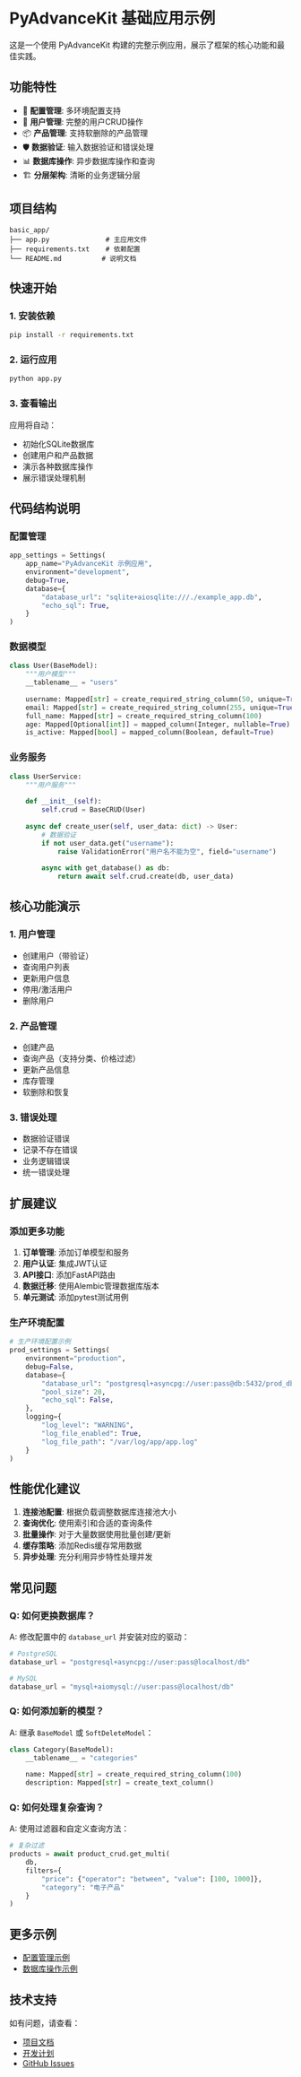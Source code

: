 # PyAdvanceKit 基础应用示例

这是一个使用 PyAdvanceKit 构建的完整示例应用，展示了框架的核心功能和最佳实践。

## 功能特性

- 🔧 **配置管理**: 多环境配置支持
- 👥 **用户管理**: 完整的用户CRUD操作
- 📦 **产品管理**: 支持软删除的产品管理
- 🛡️ **数据验证**: 输入数据验证和错误处理
- 📊 **数据库操作**: 异步数据库操作和查询
- 🏗️ **分层架构**: 清晰的业务逻辑分层

## 项目结构

```
basic_app/
├── app.py              # 主应用文件
├── requirements.txt    # 依赖配置
└── README.md          # 说明文档
```

## 快速开始

### 1. 安装依赖

```bash
pip install -r requirements.txt
```

### 2. 运行应用

```bash
python app.py
```

### 3. 查看输出

应用将自动：
- 初始化SQLite数据库
- 创建用户和产品数据
- 演示各种数据库操作
- 展示错误处理机制

## 代码结构说明

### 配置管理

```python
app_settings = Settings(
    app_name="PyAdvanceKit 示例应用",
    environment="development",
    debug=True,
    database={
        "database_url": "sqlite+aiosqlite:///./example_app.db",
        "echo_sql": True,
    }
)
```

### 数据模型

```python
class User(BaseModel):
    """用户模型"""
    __tablename__ = "users"
    
    username: Mapped[str] = create_required_string_column(50, unique=True)
    email: Mapped[str] = create_required_string_column(255, unique=True)
    full_name: Mapped[str] = create_required_string_column(100)
    age: Mapped[Optional[int]] = mapped_column(Integer, nullable=True)
    is_active: Mapped[bool] = mapped_column(Boolean, default=True)
```

### 业务服务

```python
class UserService:
    """用户服务"""
    
    def __init__(self):
        self.crud = BaseCRUD(User)
    
    async def create_user(self, user_data: dict) -> User:
        # 数据验证
        if not user_data.get("username"):
            raise ValidationError("用户名不能为空", field="username")
        
        async with get_database() as db:
            return await self.crud.create(db, user_data)
```

## 核心功能演示

### 1. 用户管理

- 创建用户（带验证）
- 查询用户列表
- 更新用户信息
- 停用/激活用户
- 删除用户

### 2. 产品管理

- 创建产品
- 查询产品（支持分类、价格过滤）
- 更新产品信息
- 库存管理
- 软删除和恢复

### 3. 错误处理

- 数据验证错误
- 记录不存在错误
- 业务逻辑错误
- 统一错误处理

## 扩展建议

### 添加更多功能

1. **订单管理**: 添加订单模型和服务
2. **用户认证**: 集成JWT认证
3. **API接口**: 添加FastAPI路由
4. **数据迁移**: 使用Alembic管理数据库版本
5. **单元测试**: 添加pytest测试用例

### 生产环境配置

```python
# 生产环境配置示例
prod_settings = Settings(
    environment="production",
    debug=False,
    database={
        "database_url": "postgresql+asyncpg://user:pass@db:5432/prod_db",
        "pool_size": 20,
        "echo_sql": False,
    },
    logging={
        "log_level": "WARNING",
        "log_file_enabled": True,
        "log_file_path": "/var/log/app/app.log"
    }
)
```

## 性能优化建议

1. **连接池配置**: 根据负载调整数据库连接池大小
2. **查询优化**: 使用索引和合适的查询条件
3. **批量操作**: 对于大量数据使用批量创建/更新
4. **缓存策略**: 添加Redis缓存常用数据
5. **异步处理**: 充分利用异步特性处理并发

## 常见问题

### Q: 如何更换数据库？

A: 修改配置中的 `database_url` 并安装对应的驱动：

```python
# PostgreSQL
database_url = "postgresql+asyncpg://user:pass@localhost/db"

# MySQL  
database_url = "mysql+aiomysql://user:pass@localhost/db"
```

### Q: 如何添加新的模型？

A: 继承 `BaseModel` 或 `SoftDeleteModel`：

```python
class Category(BaseModel):
    __tablename__ = "categories"
    
    name: Mapped[str] = create_required_string_column(100)
    description: Mapped[str] = create_text_column()
```

### Q: 如何处理复杂查询？

A: 使用过滤器和自定义查询方法：

```python
# 复杂过滤
products = await product_crud.get_multi(
    db,
    filters={
        "price": {"operator": "between", "value": [100, 1000]},
        "category": "电子产品"
    }
)
```

## 更多示例

- [配置管理示例](../stage1_config_management.py)
- [数据库操作示例](../stage2_database_operations.py)

## 技术支持

如有问题，请查看：
- [项目文档](../../README.md)
- [开发计划](../../development_plan.md)
- [GitHub Issues](https://github.com/pyadvincekit/pyadvincekit/issues)

